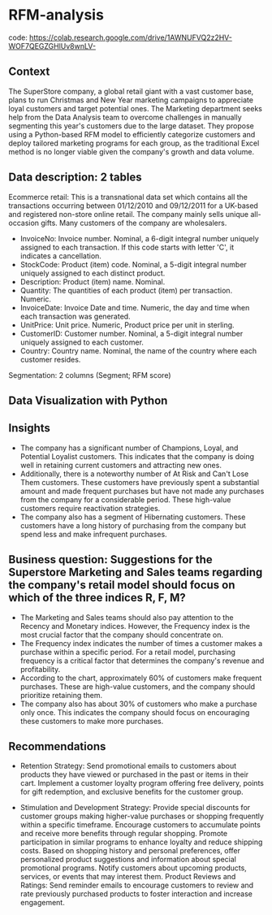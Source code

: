 # RFM-analysis
code: https://colab.research.google.com/drive/1AWNUFVQ2z2HV-WOF7QEGZGHlUv8wnLV-
## Context
The SuperStore company, a global retail giant with a vast customer base, plans to run Christmas and New Year marketing campaigns to appreciate loyal customers and target potential ones. The Marketing department seeks help from the Data Analysis team to overcome challenges in manually segmenting this year's customers due to the large dataset. They propose using a Python-based RFM model to efficiently categorize customers and deploy tailored marketing programs for each group, as the traditional Excel method is no longer viable given the company's growth and data volume.
## Data description: 2 tables

Ecommerce retail: This is a transnational data set which contains all the transactions occurring between 01/12/2010 and 09/12/2011 for a UK-based and registered non-store online retail. The company mainly sells unique all-occasion gifts. Many customers of the company are wholesalers.
  - InvoiceNo: Invoice number. Nominal, a 6-digit integral number uniquely assigned to each transaction. If this code starts with letter 'C', it indicates a cancellation.
  - StockCode: Product (item) code. Nominal, a 5-digit integral number uniquely assigned to each distinct product.
  - Description: Product (item) name. Nominal.
  - Quantity: The quantities of each product (item) per transaction. Numeric.
  - InvoiceDate: Invoice Date and time. Numeric, the day and time when each transaction was generated.
  - UnitPrice: Unit price. Numeric, Product price per unit in sterling.
  - CustomerID: Customer number. Nominal, a 5-digit integral number uniquely assigned to each customer.
  - Country: Country name. Nominal, the name of the country where each customer resides.

Segmentation: 2 columns (Segment; RFM score)

## Data Visualization with Python

## Insights
  - The company has a significant number of Champions, Loyal, and Potential Loyalist customers. This indicates that the company is doing well in retaining current customers and attracting new ones.
  - Additionally, there is a noteworthy number of At Risk and Can't Lose Them customers. These customers have previously spent a substantial amount and made frequent purchases but have not made any purchases from the company for a considerable period. These high-value customers require reactivation strategies.
  - The company also has a segment of Hibernating customers. These customers have a long history of purchasing from the company but spend less and make infrequent purchases.

## Business question: Suggestions for the Superstore Marketing and Sales teams regarding the company's retail model should focus on which of the three indices R, F, M?
  - The Marketing and Sales teams should also pay attention to the Recency and Monetary indices. However, the Frequency index is the most crucial factor that the company should concentrate on.
  - The Frequency index indicates the number of times a customer makes a purchase within a specific period. For a retail model, purchasing frequency is a critical factor that determines the company's revenue and profitability.
  - According to the chart, approximately 60% of customers make frequent purchases. These are high-value customers, and the company should prioritize retaining them.
  - The company also has about 30% of customers who make a purchase only once. This indicates the company should focus on encouraging these customers to make more purchases.
## Recommendations
  - Retention Strategy:
    Send promotional emails to customers about products they have viewed or purchased in the past or items in their cart.
    Implement a customer loyalty program offering free delivery, points for gift redemption, and exclusive benefits for the customer group.

  - Stimulation and Development Strategy:
    Provide special discounts for customer groups making higher-value purchases or shopping frequently within a specific timeframe.
    Encourage customers to accumulate points and receive more benefits through regular shopping.
    Promote participation in similar programs to enhance loyalty and reduce shipping costs.
    Based on shopping history and personal preferences, offer personalized product suggestions and information about special promotional programs.
    Notify customers about upcoming products, services, or events that may interest them.
    Product Reviews and Ratings: Send reminder emails to encourage customers to review and rate previously purchased products to foster interaction and increase engagement.
